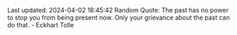 Last updated: 2024-04-02 18:45:42
Random Quote: The past has no power to stop you from being present now. Only your grievance about the past can do that. - Eckhart Tolle